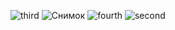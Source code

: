 ![third](https://user-images.githubusercontent.com/91599920/173234306-2e0b477a-71ae-4fb8-80b9-b930bcfdcd50.PNG)
![Снимок](https://user-images.githubusercontent.com/91599920/173234308-44407c3d-7983-403b-8458-bb5100452231.PNG)
![fourth](https://user-images.githubusercontent.com/91599920/173234309-36a7ef7a-f802-4c6d-bfef-02d9977d8929.PNG)
![second](https://user-images.githubusercontent.com/91599920/173234311-bbad9a8d-c9ca-48bf-897f-32b0dcd6641e.PNG)
